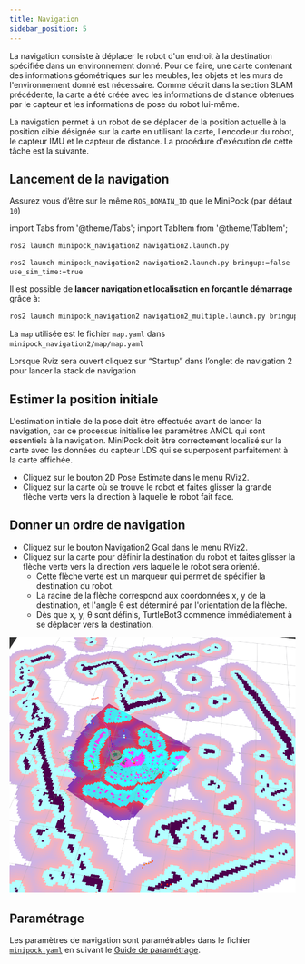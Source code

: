 ```yaml
---
title: Navigation
sidebar_position: 5
---
```




La navigation consiste à déplacer le robot d'un endroit à la destination spécifiée dans un environnement donné. Pour ce faire, une carte contenant des informations géométriques sur les meubles, les objets et les murs de l'environnement donné est nécessaire. Comme décrit dans la section SLAM précédente, la carte a été créée avec les informations de distance obtenues par le capteur et les informations de pose du robot lui-même.

La navigation permet à un robot de se déplacer de la position actuelle à la position cible désignée sur la carte en utilisant la carte, l'encodeur du robot, le capteur IMU et le capteur de distance. La procédure d'exécution de cette tâche est la suivante.

## Lancement de la navigation

Assurez vous d’être sur le même `ROS_DOMAIN_ID` que le MiniPock (par défaut `10`)

import Tabs from '@theme/Tabs';
import TabItem from '@theme/TabItem';

<Tabs>
<TabItem value="real" label="Réel" default>

```shell
ros2 launch minipock_navigation2 navigation2.launch.py
```

</TabItem>

<TabItem value="simulation" label="Simulation">

```shell
ros2 launch minipock_navigation2 navigation2.launch.py bringup:=false use_sim_time:=true
```

</TabItem>

<TabItem value="simulation_multiple" label="Simulation Multi-robot">

Il est possible de **lancer navigation et localisation en forçant le démarrage** grâce à:
```bash
ros2 launch minipock_navigation2 navigation2_multiple.launch.py bringup:=false use_sim_time:=true autostart:=true
```
</TabItem>

</Tabs>

La `map` utilisée est le fichier `map.yaml` dans `minipock_navigation2/map/map.yaml`

Lorsque Rviz sera ouvert cliquez sur “Startup” dans l’onglet de navigation 2 pour lancer la stack de navigation

## Estimer la position initiale

L'estimation initiale de la pose doit être effectuée avant de lancer la navigation, car ce processus initialise les paramètres AMCL qui sont essentiels à la navigation. MiniPock doit être correctement localisé sur la carte avec les données du capteur LDS qui se superposent parfaitement à la carte affichée.

- Cliquez sur le bouton 2D Pose Estimate dans le menu RViz2.
- Cliquez sur la carte où se trouve le robot et faites glisser la grande flèche verte vers la direction à laquelle le robot fait face.

## Donner un ordre de navigation

- Cliquez sur le bouton Navigation2 Goal dans le menu RViz2.
- Cliquez sur la carte pour définir la destination du robot et faites glisser la flèche verte vers la direction vers laquelle le robot sera orienté.
  - Cette flèche verte est un marqueur qui permet de spécifier la destination du robot.
  - La racine de la flèche correspond aux coordonnées x, y de la destination, et l'angle θ est déterminé par l'orientation de la flèche.
  - Dès que x, y, θ sont définis, TurtleBot3 commence immédiatement à se déplacer vers la destination.

![image](../../img/1887772889.png)

## Paramétrage

Les paramètres de navigation sont paramétrables dans le fichier [`minipock.yaml`](https://github.com/catie-aq/minipock_navigation/blob/main/minipock_navigation2/param/minipock.yaml) en suivant le [Guide de paramétrage](https://navigation.ros.org/tuning/index.html).
